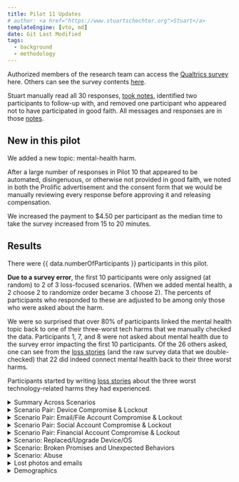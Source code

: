 ```yaml
---
title: Pilot 11 Updates
# author: <a href="https://www.stuartschechter.org">Stuart</a>
templateEngine: [vto, md]
date: Git Last Modified
tags:
  - background
  - methodology
---
```


Authorized members of the research team can access the [Qualtrics survey](https://harvard.az1.qualtrics.com/survey-builder/SV_4VJxxO9vcLYIN2C) here. Others can see the survey contents [here](/design).

Stuart manually read all 30 responses, [took notes](./stuarts-data-notes), identified two participants to follow-up with, and removed one participant who appeared not to have participated in good faith. All messages and responses are in those [notes](./stuarts-data-notes).

## New in this pilot

We added a new topic: mental-health harm.

After a large number of responses in Pilot 10 that appeared to be automated, disingenuous, or otherwise not provided in good faith, we noted in both the Prolific advertisement and the consent form that we would be manually reviewing every response before approving it and releasing compensation.

We increased the payment to $4.50 per participant as the median time to take the survey increased from 15 to 20 minutes.

## Results

There were {{ data.numberOfParticipants }} participants in this pilot. 

**Due to a survey error**, the first 10 participants were only assigned (at random) to 2 of 3 loss-focused scenarios. (When we added mental health, a 2 choose 2 to randomize order became 3 choose 2). The percents of participants who responded to these are adjusted to be among only those who were asked about the harm.

We were so surprised that over 80\% of participants linked the mental health topic back to one of their three-worst tech harms that we manually checked the data. Participants 1, 7, and 8 were not asked about mental health due to the survey error impacting the first 10 participants. Of the 26 others asked, one can see from the [loss stories](./loss-stories.md) (and the raw survey data that we double-checked) that 22 did indeed connect mental health back to their three worst harms.

Participants started by writing [loss stories](./loss-stories.md) about the three worst technology-related harms they had experienced. 


<!-- <figure><img src="/graphs/Pilot11/harm-likert-absolute.svg" alt=""/></figure>
<figure><img src="/graphs/Pilot11/harm-likert-percent.svg" alt=""/></figure> -->


<!-- ----------------------------------------------------- -->
<details>
<summary>Summary Across Scenarios</summary>

<figure>
  <img src="/graphs/Pilot11/scenario-harm-likert-percent.svg" alt="TBD"/>
  <figcaption>The percent of <i>pilot</i> participants who reported experiencing events causing harms (the 13 bars on the left) or technology-related harms that they did not need to associate with specific events (the 3 bars on the right). Losses due to failures of security measures to protect participants from attack are paired (left bar) against harms due to security measures themselves harming participants (right bar). Each bar is broken down into colors by the Likert severity of harm each participant reported on a Likert scale.</figcaption>
</figure>
<figure>
  <img src="/graphs/Pilot11/scenario-bar-chart.svg" alt="A bar chart summarizing the percent of participants who had experienced each harm event."/>
  <figcaption>The percent of <i>pilot</i> participants who reported experiencing events causing harms (the 13 bars on the left) or technology-related harms that they did not need to associate with specific events (the 3 bars on the right). Losses due to failures of security measures to protect participants from attack are paired (left bar) against harms due to security measures themselves harming participants (right bar). Each bar is broken down into colors based on whether the participant connected the experience/harm to one of the three worst experiences they described at the start of the study ("original"), whether they said they should have included the experience/harm as one of their three worst ("revised"), or whether it did not warrant a position in their top three ("not worst"). Those that had suffered the experience/harm are broken down into those who believe the harm could or could not happen to them.</figcaption>
</figure>
<!-- <figure><img src="/graphs/Pilot11/scenario-harm-likert-absolute.svg" alt="TBD"/></figure> -->

When participants reported having suffered one of the described scenarios, we asked them how recently they had experienced it.

<figure>
  <img src="/graphs/Pilot11/scenario-recency-bar-chart.svg" alt="A bar chart summarizing how recently participants who had experienced each harm scenario."/>
  <figcaption>The absolute number of participants who had experienced each harm event for each level of recency.</figcaption>
</figure>

<figure>
  <img src="/graphs/Pilot11/scenario-recovery-duration-bar-chart.svg" alt=""/>
  <figcaption>Recovery duration for each harm event (absolute figures).</figcaption>
</figure>

<figure>
  <img src="/graphs/Pilot11/scatter-age-vs-scenario-count.svg" alt=""/>
  <figcaption>Have older people experienced more types of harmful events?</figcaption>
</figure>

</details>
<!-- ----------------------------------------------------- -->
<details>
<summary>Scenario Pair: Device Compromise & Lockout</summary>

We asked participants who had a device compromised/stolen or locked what type of device it was. (If they had experienced more than one incident of a scenario we asked about the worst.)

<figure>
  <img src="/graphs/Pilot11/device-bar-chart.svg" alt="A bar chart summarizing the number of devices of each type that were lost or hacked."/>
  <figcaption>The absolute number of devices of each type that participants had suffered the compromise of (left bar in pair) or had been locked out of (right bar in pair).</figcaption>
</figure>
<figure><img src="/graphs/Pilot11/hacked-device-dur-bar-chart.svg" alt="TBD"/></figure>


<figure>
  <img src="/graphs/Pilot11/hacked-device-how-bar-chart.svg" alt="A bar chart summarizing how devices were compromised."/>
  <figcaption>How devices were compromised.</figcaption>
</figure>

<figure>
  <img src="/graphs/Pilot11/locked-device-how-bar-chart.svg" alt="A bar chart summarizing how participants reported being locked out of their devices."/>
  <figcaption>How users were locked out of their devices.</figcaption>
</figure>

<figure><img src="/graphs/Pilot11/locked-device-recdat-bar-chart.svg" alt="TBD"/></figure>
<figure><img src="/graphs/Pilot11/locked-device-dur-bar-chart.svg" alt="TBD"/></figure>

</details>
<!-- ----------------------------------------------------- -->
<details>
<summary>Scenario Pair: Email/File Account Compromise & Lockout</summary>
<figure>
  <img src="/graphs/Pilot11/account-type-bar-chart.svg" alt="A bar chart summarizing the number of devices of each type that were lost or hacked."/>
  <figcaption>The types of accounts that participants had suffered the compromise of (left bar in pair) or had been locked out of (right bar in pair).</figcaption>
</figure>

<figure><img src="/graphs/Pilot11/hacked-acct-how-bar-chart.svg" alt="TBD"/></figure>
<figure><img src="/graphs/Pilot11/hacked-acct-type-bar-chart.svg" alt="TBD"/></figure>
<figure><img src="/graphs/Pilot11/hacked-acct-dur-bar-chart.svg" alt="TBD"/></figure>
<figure><img src="/graphs/Pilot11/locked-acct-how-bar-chart.svg" alt="TBD"/></figure>
<figure><img src="/graphs/Pilot11/locked-acct-type-bar-chart.svg" alt="TBD"/></figure>
<figure><img src="/graphs/Pilot11/locked-acct-dur-bar-chart.svg" alt="TBD"/></figure>

</details>
<!-- ----------------------------------------------------- -->
<details>
<summary>Scenario Pair: Social Account Compromise & Lockout</summary>
<figure>
  <img src="/graphs/Pilot11/social-account-type-bar-chart.svg" alt="A bar chart summarizing the number of devices of each type that were lost or hacked."/>
  <figcaption>The types of social accounts that participants had suffered the compromise of (left bar in pair) or had been locked out of (right bar in pair).</figcaption>
</figure>

<figure><img src="/graphs/Pilot11/hacked-soc-how-bar-chart.svg" alt="TBD"/></figure>
<figure><img src="/graphs/Pilot11/hacked-soc-type-bar-chart.svg" alt="TBD"/></figure>
<figure><img src="/graphs/Pilot11/locked-soc-how-bar-chart.svg" alt="TBD"/></figure>
<figure><img src="/graphs/Pilot11/locked-soc-type-bar-chart.svg" alt="TBD"/></figure>
<figure><img src="/graphs/Pilot11/locked-soc-dur-bar-chart.svg" alt="TBD"/></figure>

</details>
<!-- ----------------------------------------------------- -->
<details>
<summary>Scenario Pair: Financial Account Compromise & Lockout</summary>
<figure>
  <img src="/graphs/Pilot11/financial-account-type-bar-chart.svg" alt="A bar chart summarizing the number of devices of each type that were lost or compromised."/>
  <figcaption>The types of financial accounts that participants had suffered the compromise of (left bar in pair) or had been locked out of (right bar in pair).</figcaption>
</figure>

<figure><img src="/graphs/Pilot11/hacked-bank-how-bar-chart.svg" alt="TBD"/></figure>
<figure><img src="/graphs/Pilot11/hacked-bank-type-bar-chart.svg" alt="TBD"/></figure>
<figure><img src="/graphs/Pilot11/locked-bank-how-bar-chart.svg" alt="TBD"/></figure>
<figure><img src="/graphs/Pilot11/locked-bank-type-bar-chart.svg" alt="TBD"/></figure>
<figure><img src="/graphs/Pilot11/locked-bank-dur-bar-chart.svg" alt="TBD"/></figure>

</details>
<!-- ----------------------------------------------------- -->
<details>
<summary>Scenario: Replaced/Upgrade Device/OS</summary>

<figure><img src="/graphs/Pilot11/swap-device-what-bar-chart.svg" alt="TBD"/></figure>
<figure><img src="/graphs/Pilot11/swap-device-harm-bar-chart.svg" alt="TBD"/></figure>
<figure><img src="/graphs/Pilot11/swap-device-dur-bar-chart.svg" alt="TBD"/></figure>
</details>
<!-- ----------------------------------------------------- -->
<details>
<summary>Scenario: Broken Promises and Unexpected Behaviors</summary>
<figure><img src="/graphs/Pilot11/disconnect-how-bar-chart.svg" alt="TBD"/></figure>
<figure><img src="/graphs/Pilot11/disconnect-harm-bar-chart.svg" alt="TBD"/></figure>
<figure><img src="/graphs/Pilot11/disconnect-dur-bar-chart.svg" alt="TBD"/></figure>
</details>
<!-- ----------------------------------------------------- -->
<details>
<summary>Scenario: Abuse</summary>
<figure><img src="/graphs/Pilot11/abuse-how-bar-chart.svg" alt="TBD"/></figure>
<figure><img src="/graphs/Pilot11/abuse-dur-bar-chart.svg" alt="TBD"/></figure>
</details>
<!-- ----------------------------------------------------- -->
<details>
<summary>Lost photos and emails</summary>
<figure><img src="/graphs/Pilot11/lost-photos-percent.svg" alt=""/></figure>
<figure><img src="/graphs/Pilot11/lost-emails-percent.svg" alt=""/></figure>
<figure><img src="/graphs/Pilot11/lost-photos-percent-cdf.svg" alt=""/></figure>
<figure><img src="/graphs/Pilot11/lost-emails-percent-cdf.svg" alt=""/></figure>
</details>
<!-- ----------------------------------------------------- -->
<details>
<summary>Demographics</summary>
<figure><img src="/graphs/Pilot11/age-cdf.svg" alt="TBD"/></figure>
<figure><img src="/graphs/Pilot11/education-percent.svg" alt="TBD"/></figure>
<figure><img src="/graphs/Pilot11/gender-percent.svg" alt="TBD"/></figure>
</details>
<!-- ----------------------------------------------------- -->
